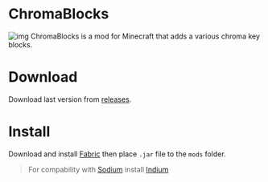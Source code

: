 # ChromaBlocks

![img](https://i.imgur.com/WmOq3tm.png)
ChromaBlocks is a mod for Minecraft that adds a various chroma key blocks.

# Download 
Download last version from [releases](https://github.com/xzeldon/chromablocks/releases).

# Install
Download and install [Fabric](https://fabricmc.net/use/installer/) then place `.jar` file to the `mods` folder.
> For compability with [Sodium](https://modrinth.com/mod/sodium) install [Indium](https://modrinth.com/mod/indium) 
